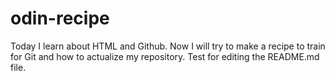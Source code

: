 # odin-recipe
Today I learn about HTML and Github. Now I will try to make a recipe to train for Git and how to actualize my repository.
Test for editing the README.md file.